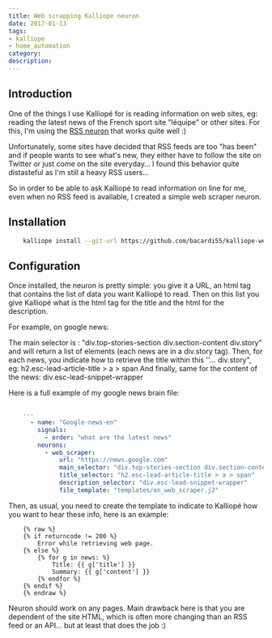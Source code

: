 ```yaml
---
title: Web scrapping Kalliope neuron
date: 2017-01-13
tags:
- kalliope
- home_automation
category:
description:
---
```



## Introduction


One of the things I use Kalliopé for is reading information on web sites, eg: reading the latest news of the French sport site "léquipe" or other sites. For this, I'm using the [RSS neuron](https://github.com/kalliope-project/kalliope_neuron_rss_reader) that works quite well :)

Unfortunately, some sites have decided that RSS feeds are too "has been" and if people wants to see what's new, they either have to follow the site on Twitter or just come on the site everyday… I found this behavior quite distasteful as I'm still a heavy RSS users…

So in order to be able to ask Kalliopé to read information on line for me, even when no RSS feed is available, I created a simple web scraper neuron.


## Installation

```bash
    kalliope install --git-url https://github.com/bacardi55/kalliope-web-scraper.git
```

## Configuration

Once installed, the neuron is pretty simple: you give it a URL, an html tag that contains the list of data you want Kalliopé to read. Then on this list you give Kalliopé what is the html tag for the title and the html for the description.

For example, on google news:

The main selector is : "div.top-stories-section div.section-content div.story" and will return a list of elements (each news are in a div.story tag).
Then, for each news, you indicate how to retrieve the title within this ''… div.story", eg: h2.esc-lead-article-title > a > span
And finally, same for the content of the news: div.esc-lead-snippet-wrapper


Here is a full example of my google news brain file:

```yaml

    ---
      - name: "Google-news-en"
        signals:
          - order: "what are the latest news"
        neurons:
          - web_scraper:
              url: "https://news.google.com"
              main_selector: "div.top-stories-section div.section-content div.story"
              title_selector: "h2.esc-lead-article-title > a > span"
              description_selector: "div.esc-lead-snippet-wrapper"
              file_template: "templates/en_web_scraper.j2"
```

Then, as usual, you need to create the template to indicate to Kalliopé how you want to hear these info, here is an example:

```jinja
    {% raw %}
    {% if returncode != 200 %}
        Error while retrieving web page.
    {% else %}
        {% for g in news: %}
            Title: {{ g['title'] }}
            Summary: {{ g['content'] }}
        {% endfor %}
    {% endif %}
    {% endraw %}
```

Neuron should work on any pages.
Main drawback here is that you are dependent of the site HTML, which is often more changing than an RSS feed or an API… but at least that does the job :)
